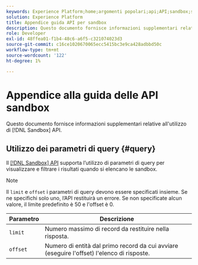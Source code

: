 ```yaml
---
keywords: Experience Platform;home;argomenti popolari;api;API;sandbox;sandbox;sandbox;sandbox;sandbox
solution: Experience Platform
title: Appendice guida API per sandbox
description: Questo documento fornisce informazioni supplementari relative all’utilizzo dell’API Sandbox.
role: Developer
exl-id: 48ffea01-f1b4-48c6-a6f5-c321074023d3
source-git-commit: c16ce1020670065ecc5415bc3e9ca428adbbd50c
workflow-type: tm+mt
source-wordcount: '122'
ht-degree: 1%

---
```


# Appendice alla guida delle API sandbox

Questo documento fornisce informazioni supplementari relative all&#39;utilizzo di [!DNL Sandbox] API.

## Utilizzo dei parametri di query {#query}

Il [[!DNL Sandbox] API](https://www.adobe.io/experience-platform-apis/references/sandbox) supporta l’utilizzo di parametri di query per visualizzare e filtrare i risultati quando si elencano le sandbox.

>[!NOTE]
>
>Il `limit` e `offset` i parametri di query devono essere specificati insieme. Se ne specifichi solo uno, l’API restituirà un errore. Se non specificate alcun valore, il limite predefinito è 50 e l&#39;offset è 0.

| Parametro | Descrizione |
| --- | --- |
| `limit` | Numero massimo di record da restituire nella risposta. |
| `offset` | Numero di entità dal primo record da cui avviare (eseguire l&#39;offset) l&#39;elenco di risposte. |
